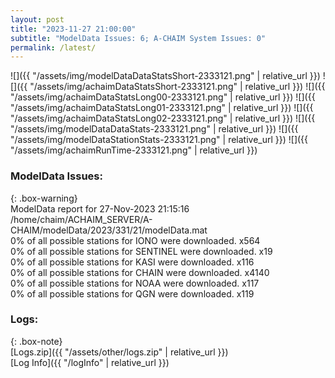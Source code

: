 ```yaml
---
layout: post
title: "2023-11-27 21:00:00"
subtitle: "ModelData Issues: 6; A-CHAIM System Issues: 0"
permalink: /latest/
---
```


![]({{ "/assets/img/modelDataDataStatsShort-2333121.png" | relative_url }})
![]({{ "/assets/img/achaimDataStatsShort-2333121.png" | relative_url }})
![]({{ "/assets/img/achaimDataStatsLong00-2333121.png" | relative_url }})
![]({{ "/assets/img/achaimDataStatsLong01-2333121.png" | relative_url }})
![]({{ "/assets/img/achaimDataStatsLong02-2333121.png" | relative_url }})
![]({{ "/assets/img/modelDataDataStats-2333121.png" | relative_url }})
![]({{ "/assets/img/modelDataStationStats-2333121.png" | relative_url }})
![]({{ "/assets/img/achaimRunTime-2333121.png" | relative_url }})


### ModelData Issues:  
  
{: .box-warning}  
 ModelData report for 27-Nov-2023 21:15:16   
 /home/chaim/ACHAIM_SERVER/A-CHAIM/modelData/2023/331/21/modelData.mat   
 0% of all possible stations for IONO were downloaded. x564   
 0% of all possible stations for SENTINEL were downloaded. x19   
 0% of all possible stations for KASI were downloaded. x116   
 0% of all possible stations for CHAIN were downloaded. x4140   
 0% of all possible stations for NOAA were downloaded. x117   
 0% of all possible stations for QGN were downloaded. x119   
  


### Logs:  
  
{: .box-note}  
[Logs.zip]({{ "/assets/other/logs.zip" | relative_url }})  
[Log Info]({{ "/logInfo" | relative_url }})  
